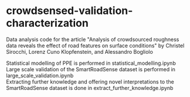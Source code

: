# crowdsensed-validation-characterization
Data analysis code for the article "Analysis of crowdsourced roughness data reveals the effect of road features on surface conditions" by
Christel Sirocchi, Lorenz Cuno Klopfenstein, and Alessandro Bogliolo

Statistical modelling of PPE is performed in statistical_modelling.ipynb \
Large scale validation of the SmartRoadSense dataset is performed in large_scale_validation.ipynb\
Extracting further knowledge and offering novel interpretations to the SmartRoadSense dataset is done in extract_further_knowledge.ipynb
